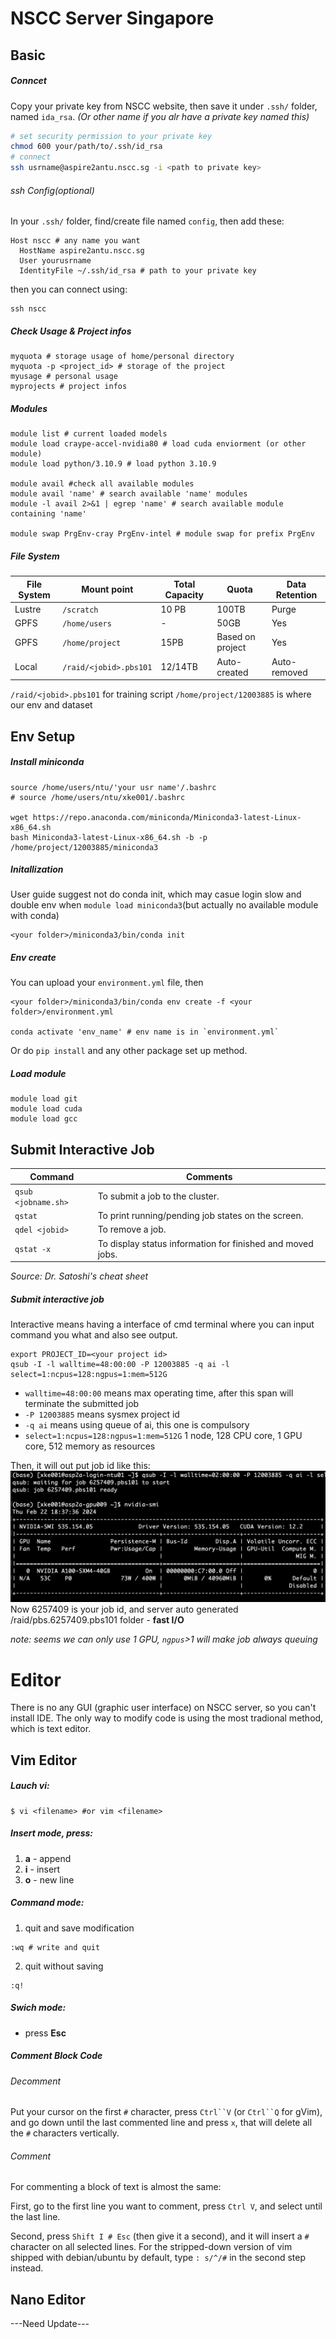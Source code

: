 # NSCC Server Singapore
## Basic
##### Conncet
Copy your private key from NSCC website, then save it under `.ssh/` folder, named `ida_rsa`. *(Or other name if you alr have a private key named this)*
```bash
# set security permission to your private key
chmod 600 your/path/to/.ssh/id_rsa
# connect
ssh usrname@aspire2antu.nscc.sg -i <path to private key> 
```
###### ssh Config(optional)
In your `.ssh/` folder, find/create file named `config`, then add these:
```shell
Host nscc # any name you want
  HostName aspire2antu.nscc.sg
  User yourusrname
  IdentityFile ~/.ssh/id_rsa # path to your private key
```
then you can connect using:
```shell
ssh nscc
```
##### Check Usage & Project infos
```shell
myquota # storage usage of home/personal directory
myquota -p <project_id> # storage of the project
myusage # personal usage
myprojects # project infos
```

##### Modules
```shell
module list # current loaded models
module load craype-accel-nvidia80 # load cuda enviorment (or other module)
module load python/3.10.9 # load python 3.10.9

module avail #check all available modules
module avail 'name' # search available 'name' modules
module -l avail 2>&1 | egrep 'name' # search available module containing 'name'

module swap PrgEnv-cray PrgEnv-intel # module swap for prefix PrgEnv
```

##### File System
| File System | Mount point                | Total Capacity | Quota | Data Retention |
|-------------|----------------------------|----------------|------------------------|-----------------------|
| Lustre      | `/scratch`                 | 10 PB          | 100TB                  | Purge                 |
| GPFS        | `/home/users`              | -              | 50GB                   | Yes                   |
| GPFS        | `/home/project`            | 15PB           | Based on project       | Yes                   |
| Local       | `/raid/<jobid>.pbs101` | 12/14TB        | Auto-created           | Auto-removed          |

`/raid/<jobid>.pbs101` for training script
`/home/project/12003885` is where our env and dataset

## Env Setup
##### Install miniconda
```shell
source /home/users/ntu/'your usr name'/.bashrc
# source /home/users/ntu/xke001/.bashrc

wget https://repo.anaconda.com/miniconda/Miniconda3-latest-Linux-x86_64.sh
bash Miniconda3-latest-Linux-x86_64.sh -b -p /home/project/12003885/miniconda3
```
##### Initallization
User guide suggest not do conda init, which may casue login slow and double env when `module load miniconda3`(but actually no available module with conda)
```shell
<your folder>/miniconda3/bin/conda init
```

##### Env create
You can upload your `environment.yml` file, then
```shell
<your folder>/miniconda3/bin/conda env create -f <your folder>/environment.yml

conda activate 'env_name' # env name is in `environment.yml`
```
Or do `pip install` and any other package set up method.

##### Load module
```shell
module load git
module load cuda
module load gcc
```
## Submit Interactive Job

| Command           | Comments                                        |
|-------------------|-------------------------------------------------|
| `qsub <jobname.sh>` | To submit a job to the cluster.                  |
| `qstat`             | To print running/pending job states on the screen. |
| `qdel <jobid>`      | To remove a job.                                 |
| `qstat -x`          | To display status information for finished and moved jobs. |

*Source: Dr. Satoshi's cheat sheet*
##### Submit interactive job
Interactive means having a interface of cmd terminal where you can input command you what and also see output.
```shell
export PROJECT_ID=<your project id>
qsub -I -l walltime=48:00:00 -P 12003885 -q ai -l select=1:ncpus=128:ngpus=1:mem=512G
``` 
- `walltime=48:00:00` means max operating time, after this span will terminate the submitted job
- `-P 12003885` means sysmex project id
- `-q ai` means using queue of ai, this one is compulsory
- `select=1:ncpus=128:ngpus=1:mem=512G` 1 node, 128 CPU core, 1 GPU core, 512 memory as resources

Then, it will out put job id like this:
![jobid](images/jobid.png)
Now 6257409 is your job id, and server auto generated /raid/pbs.6257409.pbs101 folder - **fast I/O**

*note: seems we can only use 1 GPU, `ngpus`>1 will make job always queuing*


# Editor
There is no any GUI (graphic user interface) on NSCC server, so you can't install IDE. The only way to modify code is using the most tradional method, which is text editor.
## Vim Editor
##### Lauch vi:
```shell
$ vi <filename> #or vim <filename>
```
##### Insert mode, press:
1. **a** - append
2. **i** - insert
3. **o** - new line

##### Command mode:
1. quit and save modification
```shell
:wq # write and quit
```
2. quit without saving
```shell
:q!
```
##### Swich mode:
- press **Esc**
##### Comment Block Code
###### Decomment
Put your cursor on the first `#` character, press `Ctrl``V` (or `Ctrl``Q` for gVim), and go down until the last commented line and press `x`, that will delete all the `#` characters vertically.
###### Comment
For commenting a block of text is almost the same: 

First, go to the first line you want to comment, press `Ctrl V`, and select until the last line. 

Second, press `Shift I # Esc` (then give it a second), and it will insert a `#` character on all selected lines. 
For the stripped-down version of vim shipped with debian/ubuntu by default, type `: s/^/#` in the second step instead.

## Nano Editor
---Need Update---
